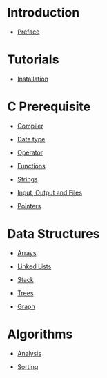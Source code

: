 # Introduction

- [Preface](./preface.md)

# Tutorials

- [Installation](./tutorials/installation.md)

# C Prerequisite

- [Compiler](./prerequisite/compiler.md)

- [Data type](./prerequisite/datatype.md)

- [Operator](./prerequisite/operator.md)

- [Functions](./prerequisite/functions.md)

- [Strings](./prerequisite/strings.md)

- [Input, Output and Files](./prerequisite/io.md)

  
- [Pointers](./prerequisite/pointers.md)

# Data Structures

- [Arrays](datastructures/arrays.md)

- [Linked Lists]()

- [Stack](./datastructures/stack.md)
  
- [Trees](datastructures/trees.md)
  
- [Graph]()

# Algorithms

- [Analysis](./algorithms/analysis.md)

- [Sorting](./algorithms/sorting.md)
